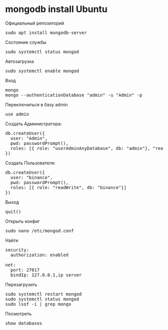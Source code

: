 # mongodb install Ubuntu

Официальный репозиторий
<pre>
sudo apt install mongodb-server
</pre>

Состояние службы
<pre>
sudo systemctl status mongod
</pre>

Автозагрузка
<pre>
sudo systemctl enable mongod
</pre>

Вход
<pre>
mongo
mongo --authenticationDatabase "admin" -u "Admin" -p
</pre>

Переключиться в базу admin
<pre>
use admin
</pre>

Создать Администратора:
<pre>
db.createUser({
  user: "Admin",
  pwd: passwordPrompt(),
  roles: [{ role: "userAdminAnyDatabase", db: "admin"}, "readWriteAnyDatabase"]
})
</pre>
Создать Пользователя:
<pre>
db.createUser({
  user: "binance",
  pwd: passwordPrompt(),
  roles: [{ role: "readWrite", db: "binance"}]
})
</pre>

Выход
<pre>
quit()
</pre>

Открыть конфиг
<pre>
sudo nano /etc/mongod.conf
</pre>

Найти
<pre>
security:
  authorization: enabled
   
net:
  port: 27017
  bindIp: 127.0.0.1,ip_server
</pre>

Перезагрузить
<pre>
sudo systemctl restart mongod
sudo systemctl status mongod
sudo lsof -i | grep mongo
</pre>

Посмотреть 
<pre>
show databases
</pre>

